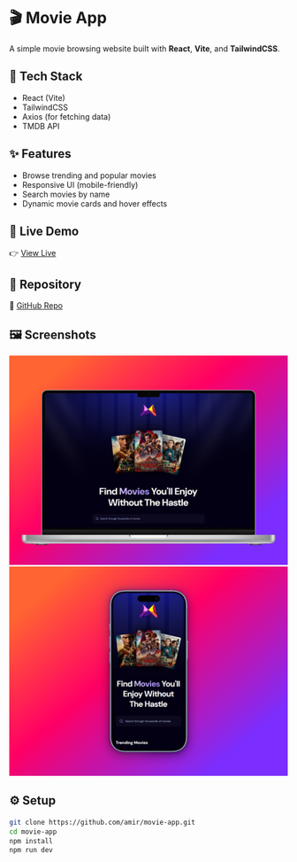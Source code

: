 # 🎬 Movie App

A simple movie browsing website built with **React**, **Vite**, and **TailwindCSS**.

## 🚀 Tech Stack
- React (Vite)
- TailwindCSS
- Axios (for fetching data)
- TMDB API

## ✨ Features
- Browse trending and popular movies
- Responsive UI (mobile-friendly)
- Search movies by name
- Dynamic movie cards and hover effects

## 🔗 Live Demo
👉 [View Live](movie-app-alpha-six-58.vercel.app)

## 💾 Repository
🔗 [GitHub Repo](https://github.com/AmirElahpour/movie-app)

## 🖼️ Screenshots
![Home-laptop](https://github.com/AmirElahpour/movie-app/blob/main/public/movieapp-mockup-laptop.png?raw=true)
![Home-phone](https://github.com/AmirElahpour/movie-app/blob/main/public/movieapp-mockup-phone.png?raw=true)

## ⚙️ Setup
```bash
git clone https://github.com/amir/movie-app.git
cd movie-app
npm install
npm run dev
